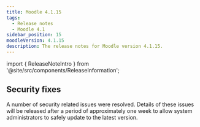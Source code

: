 ```yaml
---
title: Moodle 4.1.15
tags:
  - Release notes
  - Moodle 4.1
sidebar_position: 15
moodleVersion: 4.1.15
description: The release notes for Moodle version 4.1.15.
---
```


import { ReleaseNoteIntro } from '@site/src/components/ReleaseInformation';

<ReleaseNoteIntro releaseName={frontMatter.moodleVersion} />

## Security fixes

A number of security related issues were resolved. Details of these issues will be released after a period of approximately one week to allow system administrators to safely update to the latest version.
